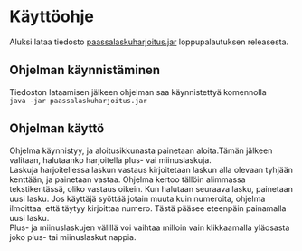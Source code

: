 # Käyttöohje
Aluksi lataa tiedosto [paassalaskuharjoitus.jar](https://github.com/ronjakoskivaara/ot-harjoitustyo/releases/tag/loppupalautus)  loppupalautuksen releasesta.

## Ohjelman käynnistäminen
Tiedoston lataamisen jälkeen ohjelman saa käynnistettyä komennolla  
`java -jar paassalaskuharjoitus.jar`  
## Ohjelman käyttö
Ohjelma käynnistyy, ja aloitusikkunasta painetaan aloita.Tämän jälkeen valitaan, halutaanko harjoitella plus- vai miinuslaskuja.  
Laskuja harjoitellessa laskun vastaus kirjoitetaan laskun alla olevaan tyhjään kenttään, ja painetaan vastaa. Ohjelma kertoo tällöin alimmassa tekstikentässä, oliko vastaus oikein. Kun halutaan seuraava lasku, painetaan uusi lasku. Jos käyttäjä syöttää jotain muuta kuin numeroita, ohjelma ilmoittaa, että täytyy kirjoittaa numero. Tästä pääsee eteenpäin painamalla uusi lasku.   
Plus- ja miinuslaskujen välillä voi vaihtaa milloin vain klikkaamalla yläosasta joko plus- tai miinuslaskut nappia.
